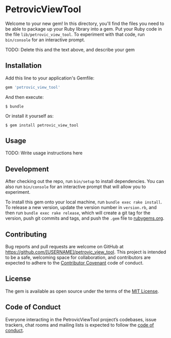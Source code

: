 # PetrovicViewTool

Welcome to your new gem! In this directory, you'll find the files you need to be able to package up your Ruby library into a gem. Put your Ruby code in the file `lib/petrovic_view_tool`. To experiment with that code, run `bin/console` for an interactive prompt.

TODO: Delete this and the text above, and describe your gem

## Installation

Add this line to your application's Gemfile:

```ruby
gem 'petrovic_view_tool'
```

And then execute:

    $ bundle

Or install it yourself as:

    $ gem install petrovic_view_tool

## Usage

TODO: Write usage instructions here

## Development

After checking out the repo, run `bin/setup` to install dependencies. You can also run `bin/console` for an interactive prompt that will allow you to experiment.

To install this gem onto your local machine, run `bundle exec rake install`. To release a new version, update the version number in `version.rb`, and then run `bundle exec rake release`, which will create a git tag for the version, push git commits and tags, and push the `.gem` file to [rubygems.org](https://rubygems.org).

## Contributing

Bug reports and pull requests are welcome on GitHub at https://github.com/[USERNAME]/petrovic_view_tool. This project is intended to be a safe, welcoming space for collaboration, and contributors are expected to adhere to the [Contributor Covenant](http://contributor-covenant.org) code of conduct.

## License

The gem is available as open source under the terms of the [MIT License](https://opensource.org/licenses/MIT).

## Code of Conduct

Everyone interacting in the PetrovicViewTool project’s codebases, issue trackers, chat rooms and mailing lists is expected to follow the [code of conduct](https://github.com/[USERNAME]/petrovic_view_tool/blob/master/CODE_OF_CONDUCT.md).
